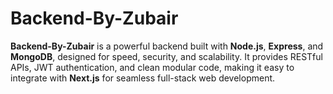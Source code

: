 # Backend-By-Zubair
**Backend-By-Zubair** is a powerful backend built with **Node.js**, **Express**, and **MongoDB**, designed for speed, security, and scalability. It provides RESTful APIs, JWT authentication, and clean modular code, making it easy to integrate with **Next.js** for seamless full-stack web development.
